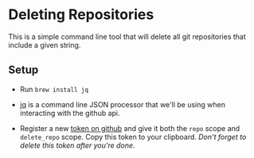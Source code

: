 # Deleting Repositories

This is a simple command line tool that will delete all git repositories that include a
given string.

## Setup

+ Run `brew install jq`

+ [jq](https://stedolan.github.io/jq/) is a command line JSON
processor that we'll be using when interacting with the github api.

+ Register a new [token on
github](https://help.github.com/articles/creating-a-personal-access-token-for-the-command-line/) and give it both the `repo` scope and `delete_repo` scope. Copy this token to your clipboard. *Don't forget to delete this token after you're done.*
